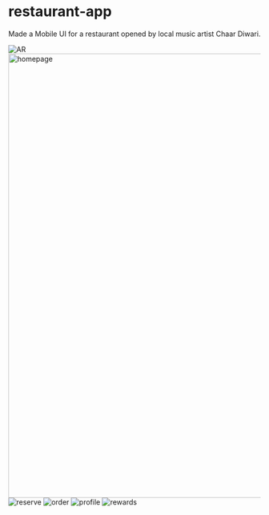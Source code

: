 # restaurant-app
Made a Mobile UI for a restaurant opened by local music artist Chaar Diwari.

![AR](https://github.com/user-attachments/assets/2faba9b4-1049-48ff-9703-a1be03e02c03)
<img width="886" alt="homepage" src="https://github.com/user-attachments/assets/4eae2af1-ce29-4f06-a708-14465b6ee8c7">
![reserve](https://github.com/user-attachments/assets/09abee86-6370-46f9-96f0-98e42342f268)
![order](https://github.com/user-attachments/assets/226143a5-f8f9-49a6-ad9c-fd71fe6594bd)
![profile](https://github.com/user-attachments/assets/e2a074fe-a802-44eb-b775-962d58f9b5c7)
![rewards](https://github.com/user-attachments/assets/4164a0f4-4a5b-47c8-ac18-347f332e0575)
